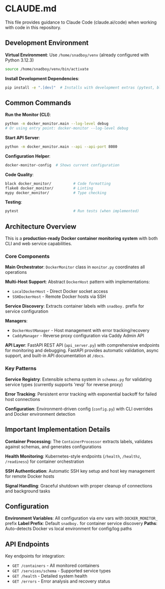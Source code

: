 # CLAUDE.md

This file provides guidance to Claude Code (claude.ai/code) when working with code in this repository.

## Development Environment

**Virtual Environment**: Use `/home/snadboy/venv` (already configured with Python 3.12.3)
```bash
source /home/snadboy/venv/bin/activate
```

**Install Development Dependencies**:
```bash
pip install -e ".[dev]"  # Installs with development extras (pytest, black, flake8, mypy)
```

## Common Commands

**Run the Monitor (CLI)**:
```bash
python -m docker_monitor.main --log-level debug
# Or using entry point: docker-monitor --log-level debug
```

**Start API Server**:
```bash
python -m docker_monitor.main --api --api-port 8080
```

**Configuration Helper**:
```bash
docker-monitor-config  # Shows current configuration
```

**Code Quality**:
```bash
black docker_monitor/          # Code formatting
flake8 docker_monitor/         # Linting
mypy docker_monitor/           # Type checking
```

**Testing**:
```bash
pytest                         # Run tests (when implemented)
```

## Architecture Overview

This is a **production-ready Docker container monitoring system** with both CLI and web service capabilities.

### Core Components

**Main Orchestrator**: `DockerMonitor` class in `monitor.py` coordinates all operations

**Multi-Host Support**: Abstract `DockerHost` pattern with implementations:
- `LocalDockerHost` - Direct Docker socket access
- `SSHDockerHost` - Remote Docker hosts via SSH

**Service Discovery**: Extracts container labels with `snadboy.` prefix for service configuration

**Managers**:
- `DockerHostManager` - Host management with error tracking/recovery
- `CaddyManager` - Reverse proxy configuration via Caddy Admin API

**API Layer**: FastAPI REST API (`api_server.py`) with comprehensive endpoints for monitoring and debugging. FastAPI provides automatic validation, async support, and built-in API documentation at `/docs`.

### Key Patterns

**Service Registry**: Extensible schema system in `schemas.py` for validating service types (currently supports 'revp' for reverse proxy)

**Error Tracking**: Persistent error tracking with exponential backoff for failed host connections

**Configuration**: Environment-driven config (`config.py`) with CLI overrides and Docker environment detection

## Important Implementation Details

**Container Processing**: The `ContainerProcessor` extracts labels, validates against schemas, and generates configurations

**Health Monitoring**: Kubernetes-style endpoints (`/health`, `/healthz`, `/readiness`) for container orchestration

**SSH Authentication**: Automatic SSH key setup and host key management for remote Docker hosts

**Signal Handling**: Graceful shutdown with proper cleanup of connections and background tasks

## Configuration

**Environment Variables**: All configuration via env vars with `DOCKER_MONITOR_` prefix
**Label Prefix**: Default `snadboy.` for container service discovery
**Paths**: Auto-detects Docker vs local environment for config/log paths

## API Endpoints

Key endpoints for integration:
- `GET /containers` - All monitored containers
- `GET /services/schema` - Supported service types
- `GET /health` - Detailed system health
- `GET /errors` - Error analysis and recovery status